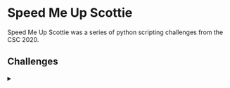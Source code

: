 <H1>Speed Me Up Scottie</H1>
<p></p>
Speed Me Up Scottie was a series of python scripting challenges from the CSC 2020.
<p></p>
<H2>Challenges</H2>
<details>
    <summary></summary>
<details>
    <summary>Speed Me Up Scottie 1</summary>
<p></p>
This program prints the flag, but takes a reeeeeeeeeally long time to do so. Can you rewrite it faster?
<p></p>
<details>
    <summary>Hint</summary>
<p></p>
My calculations say it will take over 100 years on an average PC. My friends version finished in milliseconds!
</details>
<p></p>
Challenge File: <a href="https://drive.google.com/file/d/1oKn3B1gbc7xDdAL-TDqORSh9VagiePQl/view?usp=sharing" rel="nofollow">Google Drive</a>
<p></p>
<details>
    <summary>Code</summary>
<p></p>

```python
def my_func(x):
    # Note: Don't fall for the off by one
    if x == 0 or x == 1:
        return 1
    return my_func(x - 1) + my_func(x - 2)


print(f"flag{{{my_func(100)}}}")
```

<p></p>
</details>
<details>
    <summary>Solutions</summary>
<p></p>

</details>
</details>
<hr>
<p></p>
<details>
    <summary>Speed Me Up Scottie 2</summary>
<p></p>
This program also prints the flag, but takes a reeeeeeeeeally long time to do so. Can you rewrite it faster?
<p></p>
Challenge File: <a href="https://drive.google.com/file/d/1tHrVEFq4okemG5r28f_brH8anJMzJLRd/view?usp=sharing" rel="nofollow">Google Drive</a>
<p></p>
<details>
    <summary>Code</summary>

```python
"""
Example:
> my_func2('ABAAABBCCACBBBBCBCBCBBBBACBCBCCBBBBCBBBBCAACCABCAACABACACCAB', 'CCCBAABAACCCAABABBCCABBCBCABAABAABCABACACACABABBBCACBACBABCC')
CCCBBCCCBABBCCBBCBBBBCAACCACAACABACACC
"""


def my_func2_inner(x, y, a, b):
    if a == 0 or b == 0:
        return 0, ""
    if x[a - 1] == y[b - 1]:
        m, n = my_func2_inner(x, y, a - 1, b - 1)
        return m + 1, n + x[a - 1]
    return max(my_func2_inner(x, y, a, b - 1), my_func2_inner(x, y, a - 1, b))


def my_func2(x, y):
    return my_func2_inner(x, y, len(x), len(y))[1]


print(
    f"flag{{{my_func2('CCABBCBACABBABACACBBBCBCABABBAABACBCAAACBBCCCBBABBBACCBBBBAB', 'ACCCCBCBCBBCBABBCACCCBBAABCCCCAAABBAABACAAABCBABBCCBCAACCCAA')}}}"
)
```

<p></p>
</details>
<details>
    <summary>Solutions</summary>
<p></p>

</details>